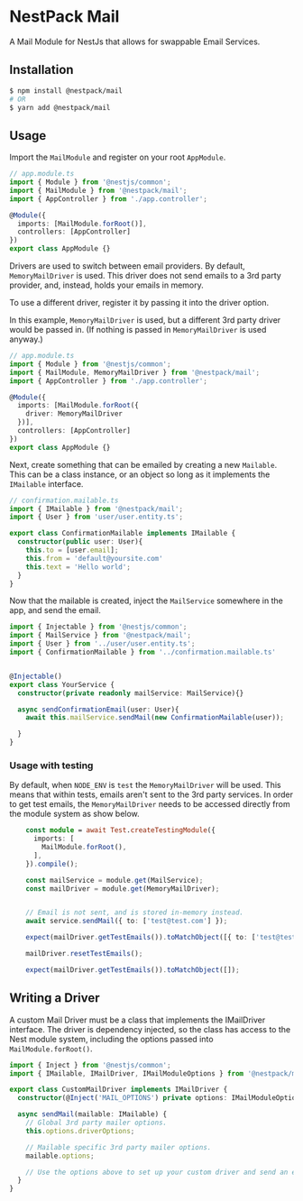 # NestPack Mail
A Mail Module for NestJs that allows for swappable Email Services.

## Installation

```bash
$ npm install @nestpack/mail
# OR
$ yarn add @nestpack/mail
```

## Usage

Import the `MailModule` and register on your root `AppModule`.

```typescript
// app.module.ts
import { Module } from '@nestjs/common';
import { MailModule } from '@nestpack/mail';
import { AppController } from './app.controller';

@Module({
  imports: [MailModule.forRoot()],
  controllers: [AppController]
})
export class AppModule {}
```

Drivers are used to switch between email providers. By default, `MemoryMailDriver` is used. 
This driver does not send emails to a 3rd party provider, and, instead, holds your emails in memory.

To use a different driver, register it by passing it into the driver option.

In this example, `MemoryMailDriver` is used, but a different 3rd party driver would be passed in.
(If nothing is passed in `MemoryMailDriver` is used anyway.)

```typescript
// app.module.ts
import { Module } from '@nestjs/common';
import { MailModule, MemoryMailDriver } from '@nestpack/mail';
import { AppController } from './app.controller';

@Module({
  imports: [MailModule.forRoot({
    driver: MemoryMailDriver
  })],
  controllers: [AppController]
})
export class AppModule {}
```

Next, create something that can be emailed by creating a new `Mailable`. This can be
a class instance, or an object so long as it implements the `IMailable` interface.

```typescript
// confirmation.mailable.ts
import { IMailable } from '@nestpack/mail';
import { User } from 'user/user.entity.ts';

export class ConfirmationMailable implements IMailable {
  constructor(public user: User){
    this.to = [user.email];
    this.from = 'default@yoursite.com'
    this.text = 'Hello world';
  }
}
```

Now that the mailable is created, inject the `MailService` somewhere in the app, and 
send the email.

```typescript
import { Injectable } from '@nestjs/common';
import { MailService } from '@nestpack/mail';
import { User } from '../user/user.entity.ts';
import { ConfirmationMailable } from '../confirmation.mailable.ts'


@Injectable()
export class YourService {
  constructor(private readonly mailService: MailService){}

  async sendConfirmationEmail(user: User){
    await this.mailService.sendMail(new ConfirmationMailable(user));

  }
}
```


### Usage with testing
By default, when `NODE_ENV` is `test` the `MemoryMailDriver` will be used. This means that within tests, 
emails aren't sent to the 3rd party services. In order to get test emails, the `MemoryMailDriver` needs to be accessed directly from the module system as show below.

```typescript
    const module = await Test.createTestingModule({
      imports: [
        MailModule.forRoot(),
      ],
    }).compile();

    const mailService = module.get(MailService);
    const mailDriver = module.get(MemoryMailDriver);


    // Email is not sent, and is stored in-memory instead.
    await service.sendMail({ to: ['test@test.com'] });

    expect(mailDriver.getTestEmails()).toMatchObject([{ to: ['test@test.com'] }]);

    mailDriver.resetTestEmails();

    expect(mailDriver.getTestEmails()).toMatchObject([]);
```

## Writing a Driver
A custom Mail Driver must be a class that implements the IMailDriver interface. The driver is
dependency injected, so the class has access to the Nest module system, including the options 
passed into `MailModule.forRoot()`.

```typescript
import { Inject } from '@nestjs/common';
import { IMailable, IMailDriver, IMailModuleOptions } from '@nestpack/mail';

export class CustomMailDriver implements IMailDriver {
  constructor(@Inject('MAIL_OPTIONS') private options: IMailModuleOptions) {}

  async sendMail(mailable: IMailable) {
    // Global 3rd party mailer options.
    this.options.driverOptions;

    // Mailable specific 3rd party mailer options.
    mailable.options;

    // Use the options above to set up your custom driver and send an email here.
  }
}

```